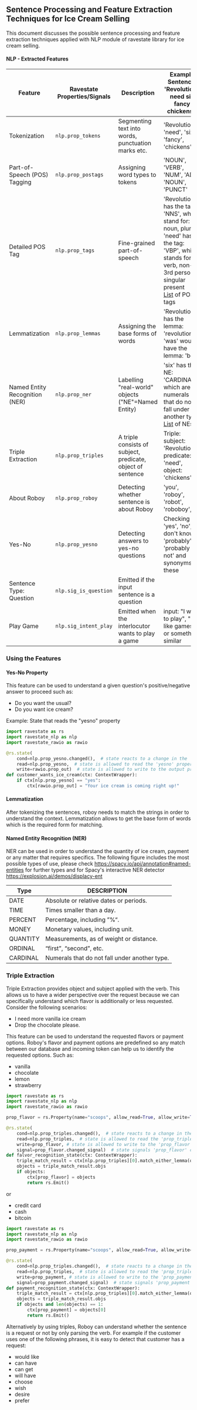 ## Sentence Processing and Feature Extraction Techniques for Ice Cream Selling

This document discusses the possible sentence processing and feature extraction techniques 
applied with NLP module of ravestate library for ice cream selling.

#### NLP - Extracted Features

| Feature                           | Ravestate Properties/Signals  | Description                                                 | Example Sentence: 'Revolutions need six fancy chickens!'|
| -------------                     | --------------------          |-------------------------------                              | ------------------------------|
| Tokenization                      | `nlp.prop_tokens`             | Segmenting text into words, punctuation marks etc.          | 'Revolutions', 'need', 'six', 'fancy', 'chickens', '!'|
| Part-of-Speech (POS) Tagging      | `nlp.prop_postags`            | Assigning word types to tokens                              | 'NOUN', 'VERB', 'NUM', 'ADJ', 'NOUN', 'PUNCT' |
| Detailed POS Tag                  | `nlp.prop_tags`               | Fine-grained part-of-speech                                 | 'Revolutions' has the tag: 'NNS', which stand for: noun, plural <br> 'need' has the tag: 'VBP', which stands for: verb, non-3rd person singular present <br> [List](https://spacy.io/api/annotation#pos-tagging) of POS tags|
| Lemmatization                     | `nlp.prop_lemmas`             | Assigning the base forms of words                           | 'Revolutions' has the lemma: 'revolution' <br>  'was' would have the lemma: 'be'|
| Named Entity Recognition (NER)    | `nlp.prop_ner`                | Labelling "real-world" objects ("NE"=Named Entity)          | 'six' has the NE: 'CARDINAL', which are numerals that do not fall under another type <br> [List](https://spacy.io/api/annotation#named-entities) of NEs|
| Triple Extraction                 | `nlp.prop_triples`            | A triple consists of subject, predicate, object of sentence | Triple: subject: 'Revolutions', predicate: 'need', object: 'chickens' |
| About Roboy                       | `nlp.prop_roboy`              | Detecting whether sentence is about Roboy                   | 'you', 'roboy', 'robot', 'roboboy', ... |
| Yes-No                            | `nlp.prop_yesno`              | Detecting answers to yes-no questions                       | Checking for 'yes', 'no', 'i don't know', 'probably', 'probably not' and synonyms of these                           |
| Sentence Type: Question           | `nlp.sig_is_question`         | Emitted if the input sentence is a question                 |                                                |
| Play Game                         | `nlp.sig_intent_play`         | Emitted when the interlocutor wants to play a game          | input: "I want to play", "I like games" or something similar    |

### Using the Features

#### Yes-No Property

This feature can be used to understand a given question's positive/negative answer to proceed such as:

- Do you want the usual?
- Do you want ice cream?

Example: State that reads the "yesno" property

```python
import ravestate as rs
import ravestate_nlp as nlp
import ravestate_rawio as rawio

@rs.state(
    cond=nlp.prop_yesno.changed(),  # state reacts to a change in the 'yesno' property
    read=nlp.prop_yesno,  # state is allowed to read the 'yesno' property
    write=rawio.prop_out)  # state is allowed to write to the output property
def customer_wants_ice_cream(ctx: ContextWrapper):
    if ctx[nlp.prop_yesno] == "yes":
        ctx[rawio.prop_out] = "Your ice cream is coming right up!"
```

#### Lemmatization

After tokenizing the sentences, roboy needs to match the strings in order to understand the context.
Lemmatization allows to get the base form of words which is the required form for matching.


#### Named Entity Recognition (NER)

NER can be used in order to understand the quantity of ice cream, payment or any matter that requires specifics.
The following figure includes the most possible types of use, please check 
https://spacy.io/api/annotation#named-entities for further types and for Spacy's interactive NER detector https://explosion.ai/demos/displacy-ent

| Type                              | DESCRIPTION
| -------------                     | --------------------          
| DATE                              | Absolute or relative dates or periods.
| TIME                              | Times smaller than a day.
| PERCENT                           | Percentage, including ”%“.                
| MONEY                             | Monetary values, including unit.    
| QUANTITY                          | Measurements, as of weight or distance.            
| ORDINAL                           | “first”, “second”, etc.           
| CARDINAL                          | Numerals that do not fall under another type.             


### Triple Extraction 
Triple Extraction provides object and subject applied with the verb. 
This allows us to have a wider perspective over the request because
we can specifically understand which flavor is additionally or less requested.
Consider the following scenarios:

- I need more vanilla ice cream
- Drop the chocolate please.

This feature can be used to understand the requested flavors or payment options. 
Roboy's flavor and payment options are predefined so any match between our database and incoming token
can help us to identify the requested options. Such as:

- vanilla
- chocolate
- lemon
- strawberry

```python
import ravestate as rs
import ravestate_nlp as nlp
import ravestate_rawio as rawio

prop_flavor = rs.Property(name="scoops", allow_read=True, allow_write=True, always_signal_changed=True)

@rs.state(
    cond=nlp.prop_triples.changed(),  # state reacts to a change in the 'prop_triples' property
    read=nlp.prop_triples,  # state is allowed to read the 'prop_triples' property
    write=prop_flavor, # state is allowed to write to the 'prop_flavor' property
    signal=prop_flavor.changed_signal)  # state signals 'prop_flavor' change signal 
def falvor_recognition_state(ctx: ContextWrapper):
    triple_match_result = ctx[nlp.prop_triples][0].match_either_lemma(obj={"vanilla", "strawberry", "lemon", "chocolate"}):
    objects = triple_match_result.objs
    if objects:
        ctx[prop_flavor] = objects
        return rs.Emit()
```

or

- credit card
- cash
- bitcoin

```python
import ravestate as rs
import ravestate_nlp as nlp
import ravestate_rawio as rawio

prop_payment = rs.Property(name="scoops", allow_read=True, allow_write=True, always_signal_changed=True)

@rs.state(
    cond=nlp.prop_triples.changed(),  # state reacts to a change in the 'prop_triples' property
    read=nlp.prop_triples,  # state is allowed to read the 'prop_triples' property
    write=prop_payment, # state is allowed to write to the 'prop_payment' property
    signal=prop_payment.changed_signal)  # state signals 'prop_payment' change signal 
def payment_recognition_state(ctx: ContextWrapper):
    triple_match_result = ctx[nlp.prop_triples][0].match_either_lemma(obj={"bitcoin", "cash", "card"}):
    objects = triple_match_result.objs
    if objects and len(objects) == 1:
        ctx[prop_payment] = objects[0] 
        return rs.Emit()
```

Alternatively by using triples, Roboy can understand whether the sentence is a request or not by only parsing the verb.
For example if the customer uses one of the following phrases, it is easy to detect that customer has a request:

- would like
- can have
- can get
- will have
- choose
- wish
- desire
- prefer
